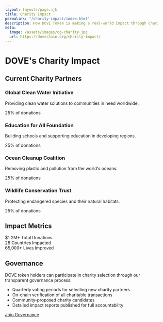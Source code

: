 ```yaml
---
layout: layouts/page.njk
title: Charity Impact
permalink: "/charity-impact/index.html"
description: How DOVE Token is making a real-world impact through charitable donations generated by blockchain transactions.
meta:
  image: /assets/images/og-charity.jpg
  url: https://dovechain.org/charity-impact/
---
```


<div class="max-w-4xl mx-auto">
  <h1 class="text-4xl md:text-5xl font-bold text-center mb-8">DOVE's Charity Impact</h1>
  
  <div class="bg-white rounded-lg p-8 mb-8 shadow-lg border border-gray-100">
    <h2 class="text-2xl font-semibold mb-4">Current Charity Partners</h2>
    <div class="grid grid-cols-1 md:grid-cols-2 gap-6">
      <div class="border border-gray-700 rounded-lg p-4">
        <h3 class="text-xl font-medium mb-2">Global Clean Water Initiative</h3>
        <p class="mb-3">Providing clean water solutions to communities in need worldwide.</p>
        <div class="text-blue-400 font-medium">25% of donations</div>
      </div>
      <div class="border border-gray-700 rounded-lg p-4">
        <h3 class="text-xl font-medium mb-2">Education for All Foundation</h3>
        <p class="mb-3">Building schools and supporting education in developing regions.</p>
        <div class="text-blue-400 font-medium">25% of donations</div>
      </div>
      <div class="border border-gray-700 rounded-lg p-4">
        <h3 class="text-xl font-medium mb-2">Ocean Cleanup Coalition</h3>
        <p class="mb-3">Removing plastic and pollution from the world's oceans.</p>
        <div class="text-blue-400 font-medium">25% of donations</div>
      </div>
      <div class="border border-gray-700 rounded-lg p-4">
        <h3 class="text-xl font-medium mb-2">Wildlife Conservation Trust</h3>
        <p class="mb-3">Protecting endangered species and their natural habitats.</p>
        <div class="text-blue-400 font-medium">25% of donations</div>
      </div>
    </div>
  </div>

  <div class="bg-white rounded-lg p-8 mb-8 shadow-lg border border-gray-100">
    <h2 class="text-2xl font-semibold mb-4">Impact Metrics</h2>
    <div class="grid grid-cols-1 md:grid-cols-3 gap-6 text-center">
      <div class="p-4">
        <span class="block text-3xl font-bold text-blue-400 mb-2">$1.2M+</span>
        <span class="text-sm text-gray-300">Total Donations</span>
      </div>
      <div class="p-4">
        <span class="block text-3xl font-bold text-blue-400 mb-2">28</span>
        <span class="text-sm text-gray-300">Countries Impacted</span>
      </div>
      <div class="p-4">
        <span class="block text-3xl font-bold text-blue-400 mb-2">65,000+</span>
        <span class="text-sm text-gray-300">Lives Improved</span>
      </div>
    </div>
  </div>

  <div class="bg-white rounded-lg p-8 shadow-lg border border-gray-100">
    <h2 class="text-2xl font-semibold mb-4">Governance</h2>
    <p class="mb-4">DOVE token holders can participate in charity selection through our transparent governance process:</p>
    <ul class="list-disc pl-6 space-y-2 mb-6">
      <li>Quarterly voting periods for selecting new charity partners</li>
      <li>On-chain verification of all charitable transactions</li>
      <li>Community-proposed charity candidates</li>
      <li>Detailed impact reports published for full accountability</li>
    </ul>
    <div class="text-center">
      <a href="#" class="inline-block bg-blue-600 hover:bg-blue-700 text-white font-medium py-2 px-6 rounded-full transition">Join Governance</a>
    </div>
  </div>
</div>

